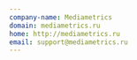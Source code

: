 ```yaml
---
company-name: Mediametrics
domain: mediametrics.ru
home: http://mediametrics.ru
email: support@mediametrics.ru
---
```




